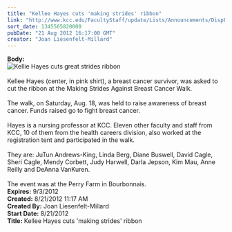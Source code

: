 ```yaml
---
title: "Kellee Hayes cuts 'making strides' ribbon"
link: "http://www.kcc.edu/FacultyStaff/update/Lists/Announcements/DispForm.aspx?ID=785"
sort_date: 1345565820000
pubDate: "21 Aug 2012 16:17:00 GMT"
creator: "Joan Liesenfelt-Millard"
---
```


<div><b>Body:</b> <div class=ExternalClass57C81023D3FF4DE1936E42B01D426E38>
<div><img alt="Kellie Hayes cuts great strides ribbon" src="/PublishingImages/Kellee-Hayes-cuts-great-strides-ribbon-web.jpg"></div>
<div> </div>
<div>Kellee Hayes (center, in pink shirt), a breast cancer survivor, was asked to cut the ribbon at the Making Strides Against Breast Cancer Walk. </div>
<div> </div>
<div>The walk, on Saturday, Aug. 18, was held to raise awareness of breast cancer. Funds raised go to fight breast cancer. </div>
<div> </div>
<div>Hayes is a nursing professor at KCC. Eleven other faculty and staff from KCC, 10 of them from the health careers division, also worked at the registration tent and participated in the walk. </div>
<div> </div>
<div>They are: JuTun Andrews-King, Linda Berg, Diane Buswell, David Cagle, Sheri Cagle, Mendy Corbett, Judy Harwell, Darla Jepson, Kim Mau, Anne Reilly and DeAnna VanKuren. </div>
<div> </div>
<div>The event was at the Perry Farm in Bourbonnais.</div></div></div>
<div><b>Expires:</b> 9/3/2012</div>
<div><b>Created:</b> 8/21/2012 11:17 AM</div>
<div><b>Created By:</b> Joan Liesenfelt-Millard</div>
<div><b>Start Date:</b> 8/21/2012</div>
<div><b>Title:</b> Kellee Hayes cuts &#39;making strides&#39; ribbon</div>
